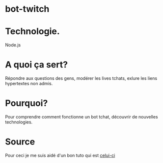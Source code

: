 # bot-twitch

# Technologie.

Node.js

# A quoi ça sert? 

Répondre aux questions des gens, modérer les lives tchats, exlure les liens hypertextes non admis. 

# Pourquoi? 

Pour comprendre comment fonctionne un bot tchat, découvrir de nouvelles technologies. 

# Source 

Pour ceci je me suis aidé d'un bon tuto qui est [celui-ci](https://www.supinfo.com/articles/single/2699-realisez-bot-twitch-nodejs)


